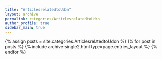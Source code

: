 ```yaml
---
title: "ArticlesrelatedtoUdon"
layout: archive
permalink: categories/ArticlesrelatedtoUdon
author_profile: true
sidebar_main: true
---
```


{% assign posts = site.categories.ArticlesrelatedtoUdon %}
{% for post in posts %} {% include archive-single2.html type=page.entries_layout %} {% endfor %}